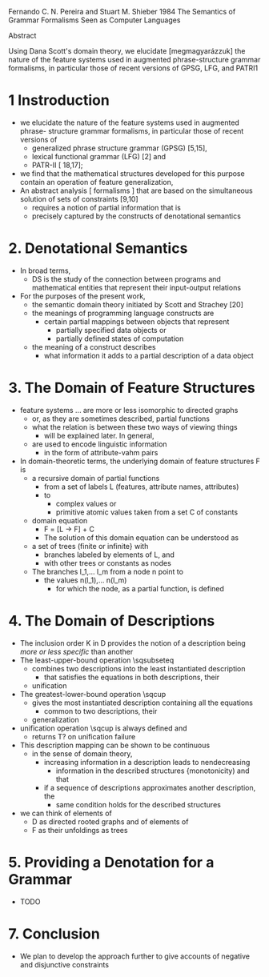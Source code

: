 Fernando C. N. Pereira and Stuart M. Shieber
1984
The Semantics of Grammar Formalisms Seen as Computer Languages

Abstract

Using Dana Scott's domain theory, we elucidate [megmagyarázzuk] 
the nature of the feature systems used in augmented phrase-structure grammar
formalisms, in particular those of recent versions of GPSG, LFG, and PATRI1

# 1 Instroduction

* we elucidate the nature of the feature systems used in augmented phrase-
  structure grammar formalisms, in particular those of recent versions of
  * generalized phrase structure grammar (GPSG) [5,15],
  * lexical functional grammar (LFG) [2] and
  * PATR-II [ 18,17];
* we find that the mathematical structures developed for this purpose
  contain an operation of feature generalization,
* An abstract analysis [ formalisms ] that are based on 
  the simultaneous solution of sets of constraints [9,10]
  * requires a notion of partial information that is
  * precisely captured by the constructs of denotational semantics

# 2. Denotational Semantics

* In broad terms,
  * DS is the study of the connection between programs and 
    mathematical entities that represent their input-output relations
* For the purposes of the present work,
  * the semantic domain theory initiated by Scott and Strachey [20]
  * the meanings of programming language constructs are
    * certain partial mappings between objects that represent
      * partially specified data objects or
      * partially defined states of computation
  * the meaning of a construct describes
    * what information it adds to a partial description of a data object

# 3. The Domain of Feature Structures

* feature systems ... are more or less isomorphic to directed graphs
  * or, as they are sometimes described, partial functions
  * what the relation is between these two ways of viewing things
    * will be explained later. In general,
  * are used to encode linguistic information
    * in the form of attribute-vahm pairs
* In domain-theoretic terms, the underlying domain of feature structures F is
  * a recursive domain of partial functions
    * from a set of labels L (features, attribute names, attributes)
    * to
      * complex values or
      * primitive atomic values taken from a set C of constants
  * domain equation
    * F = [L -> F] + C
    * The solution of this domain equation can be understood as
  * a set of trees (finite or infinite} with
    * branches labeled by elements of L, and
    * with other trees or constants as nodes
  * The branches l_1,... l_m from a node n point to
    * the values n(l_1),...  n(l_m)
      * for which the node, as a partial function, is defined

# 4. The Domain of Descriptions

* The inclusion order K in D provides the notion of a description being 
  _more or less specific_ than another
* The least-upper-bound operation \sqsubseteq
  * combines two descriptions into the least instantiated description
    * that satisfies the equations in both descriptions, their
  * unification
* The greatest-lower-bound operation \sqcup
  * gives the most instantiated description containing all the equations
    * common to two descriptions, their
  * generalization
* unification operation \sqcup is always defined and
  * returns T? on unification failure
* This description mapping can be shown to be continuous
  * in the sense of domain theory,
    * increasing information in a description leads to nendecreasing
      * information in the described structures {monotonicity) and that
    * if a sequence of descriptions approximates another description, the
      * same condition holds for the described structures
* we can think of elements of 
  * D as directed rooted graphs and of elements of 
  * F as their unfoldings as trees

# 5.  Providing a Denotation for a Grammar

* TODO

# 7. Conclusion

* We plan to develop the approach further to give accounts of 
  negative and disjunctive constraints
